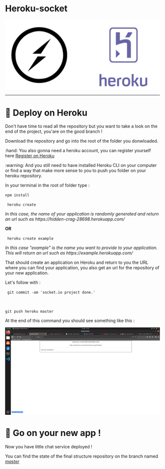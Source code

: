 # Heroku-socket

<img src="repo.png">

<hr>

# :rocket: Deploy on Heroku

<p>Don't have time to read all the repository but you want to take a look on the end of the project, you'are on the good branch ! </p>

<p>Download the repository and go into the root of the folder you donwloaded.</p>

<p> :hand: You also gonna need a heroku account, you can register yourself here <a href="https://signup.heroku.com/" target="_blank"> Register on Heroku </a></p>

<p>:warning: And you still need to have installed Heroku CLI on your computer or find a way that make more sense to you to push you folder on your heroku repository.</p>


<p>In your terminal in the root of folder type : </p>

<code>npm install </code><br>

<code> heroku create </code>
<p><i> In this case, the name of your application is randomly generated and return an url such as https://hidden-crag-28698.herokuapp.com/ </i> </p>

<p><b>OR</b></p>

<code> heroku create example </code>
<p><i> In this case <i>"example"</i> is the name you want to provide to your application. This will return an url such as https://example.herokuapp.com/</i> </p>


<p>That should create an application on Heroku and return to you the URL where you can find your application, you also get an url for the repository of your new application.</p> 

<p>Let's follow with :  </p>

<code> git commit -am 'socket.io project done.' </code>

<br>

<code>git push heroku master</code>

<p> At the end of this command you should see something like this : </p>

<img src="2.png">

#  :clap: Go on your new app !

<p> Now you have little chat service deployed ! </p>

<p> You can find the state of the final structure repository on the branch named <i><a href="https://github.com/R3tr093/Heroku-socket/tree/master">master </a></i>  </p>


